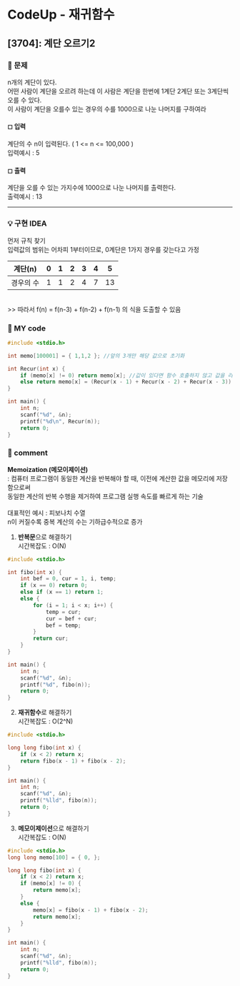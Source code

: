 # CodeUp - 재귀함수

## [3704]: 계단 오르기2

### 🌴 문제

n개의 계단이 있다.<br>
어떤 사람이 계단을 오르려 하는데 이 사람은 계단을 한번에 1계단 2계단 또는 3계단씩 오를 수 있다.<br>
이 사람이 계단을 오를수 있는 경우의 수를 1000으로 나눈 나머지를 구하여라

#### ◻ 입력

계단의 수 n이 입력된다. ( 1 <= n <= 100,000 ) <br>
입력예시 : 5

#### ◻ 출력

계단을 오를 수 있는 가지수에 1000으로 나눈 나머지를 출력한다.<br>
출력예시 : 13

---

### 💡 구현 IDEA

먼저 규칙 찾기<br>
입력값의 범위는 어차피 1부터이므로, 0계단은 1가지 경우를 갖는다고 가정

| 계단(n)   | 0   | 1   | 2   | 3   | 4   | 5   |
| --------- | --- | --- | --- | --- | --- | --- |
| 경우의 수 | 1   | 1   | 2   | 4   | 7   | 13  |

<br>
>> 따라서 f(n) = f(n-3) + f(n-2) + f(n-1) 의 식을 도출할 수 있음

### 🤠 MY code

```c++
#include <stdio.h>

int memo[100001] = { 1,1,2 }; //앞의 3개만 해당 값으로 초기화

int Recur(int x) {
	if (memo[x] != 0) return memo[x]; //값이 있다면 함수 호출하지 않고 값을 리턴
	else return memo[x] = (Recur(x - 1) + Recur(x - 2) + Recur(x - 3)) % 1000;
}

int main() {
	int n;
	scanf("%d", &n);
	printf("%d\n", Recur(n));
	return 0;
}
```

### 📙 comment

**Memoization (메모이제이션)** <br>
: 컴퓨터 프로그램이 동일한 계산을 반복해야 할 때, 이전에 계산한 값을 메모리에 저장함으로써 <br>
동일한 계산의 반복 수행을 제거하여 프로그램 실행 속도를 빠르게 하는 기술<br>
<br>
대표적인 예시 : 피보나치 수열<br>
n이 커질수록 중복 계산의 수는 기하급수적으로 증가<br>

1. **반복문**으로 해결하기<br>
   시간복잡도 : O(N)

```c++
#include <stdio.h>

int fibo(int x) {
    int bef = 0, cur = 1, i, temp;
    if (x == 0) return 0;
    else if (x == 1) return 1;
    else {
        for (i = 1; i < x; i++) {
            temp = cur;
            cur = bef + cur;
            bef = temp;
        }
        return cur;
    }
}

int main() {
    int n;
    scanf("%d", &n);
    printf("%d", fibo(n));
    return 0;
}
```

2. **재귀함수**로 해결하기<br>
   시간복잡도 : O(2^N)

```c++
#include <stdio.h>

long long fibo(int x) {
	if (x < 2) return x;
	return fibo(x - 1) + fibo(x - 2);
}

int main() {
	int n;
	scanf("%d", &n);
	printf("%lld", fibo(n));
	return 0;
}
```

3. **메모이제이션**으로 해결하기<br>
   시간복잡도 : O(N)

```c++
#include <stdio.h>
long long memo[100] = { 0, };

long long fibo(int x) {
	if (x < 2) return x;
	if (memo[x] != 0) {
		return memo[x];
	}
	else {
		memo[x] = fibo(x - 1) + fibo(x - 2);
		return memo[x];
	}
}

int main() {
	int n;
	scanf("%d", &n);
	printf("%lld", fibo(n));
	return 0;
}

```
